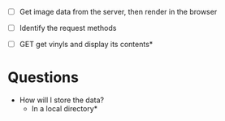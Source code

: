 * [ ] Get image data from the server, then render in the browser
* [ ] Identify the request methods
* [ ] GET get vinyls and display its contents*


# Questions 
* How will I store the data?
	* In a local directory*
